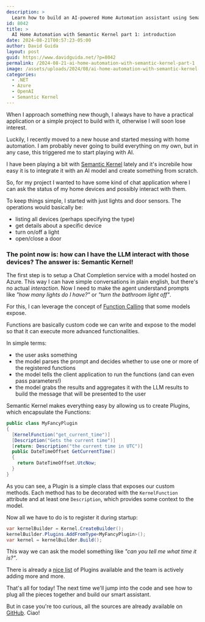 ```yaml
---
description: > 
  Learn how to build an AI-powered Home Automation assistant using Semantic Kernel and Azure OpenAI
id: 8042
title: >
  AI Home Automation with Semantic Kernel part 1: introduction
date: 2024-08-21T00:57:23-05:00
author: David Guida
layout: post
guid: https://www.davidguida.net/?p=8042
permalink: /2024-08-21-ai-home-automation-with-semantic-kernel-part-1
image: /assets/uploads/2024/08/ai-home-automation-with-semantic-kernel-part-1.jpg
categories:  
  - .NET
  - Azure
  - OpenAI
  - Semantic Kernel
---
```


When I approach something new though, I always have to have a practical application or a simple project to build with it, otherwise I will soon lose interest.

Luckily, I recently moved to a new house and started messing with home automation. I am probably never going to build everything on my own, but in any case, this triggered me to start playing with AI.

I have been playing a bit with [Semantic Kernel](https://learn.microsoft.com/en-us/semantic-kernel/overview/) lately and it's increbile how easy it is to integrate it with an AI model and create something from scratch.

So, for my project I wanted to have some kind of chat application where I can ask the status of my home devices and possibly interact with them.

To keep things simple, I started with just lights and door sensors. The operations would basically be:
- listing all devices (perhaps specifying the type)
- get details about a specific device
- turn on/off a light
- open/close a door

### The point now is: how can I have the LLM interact with those devices? The answer is: Semantic Kernel!

The first step is to setup a Chat Completion service with a model hosted on Azure. This way I can have simple conversations in plain english, but there's no actual *interaction*. Now I need to make the agent understand prompts like *"how many lights do I have?"* or *"turn the bathroom light off"*.

For this, I can leverage the concept of [Function Calling](https://platform.openai.com/docs/guides/function-calling) that some models expose. 

Functions are basically custom code we can write and expose to the model so that it can execute more advanced functionalities.

In simple terms:
- the user asks something
- the model parses the prompt and decides whether to use one or more of the registered functions
- the model tells the client application to run the functions (and can even pass parameters!)
- the model grabs the results and aggregates it with the LLM results to build the message that will be presented to the user

Semantic Kernel makes everything easy by allowing us to create Plugins, which encapsulate the Functions:

```csharp
public class MyFancyPlugin
{
  [KernelFunction("get_current_time")]
  [Description("Gets the current time")]
  [return: Description("the current time in UTC")]
  public DateTimeOffset GetCurrentTime()
  {
    return DateTimeOffset.UtcNow;
  }
}
```

As you can see, a Plugin is a simple class that exposes our custom methods. Each method has to be decorated with the `KernelFunction` attribute and at least one `Description`, which provides some context to the model.

Now all we have to do is to register it during startup:
```csharp
var kernelBuilder = Kernel.CreateBuilder();
kernelBuilder.Plugins.AddFromType<MyFancyPlugin>();
var kernel = kernelBuilder.Build();
```

This way we can ask the model something like *"can you tell me what time it is?"*.

There is already a [nice list](https://learn.microsoft.com/en-us/dotnet/api/microsoft.semantickernel.plugins.core?view=semantic-kernel-dotnet) of Plugins available and the team is actively adding more and more.

That's all for today! The next time we'll jump into the code and see how to plug all the pieces together and build our smart assistant.

But in case you're too curious, all the sources are already available on [GitHub](https://github.com/mizrael/SmartAssistant). Ciao!